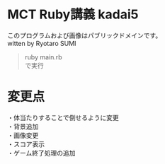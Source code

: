 # MCT Ruby講義 kadai5
このプログラムおよび画像はパブリックドメインです。  
witten by Ryotaro SUMI  
  
>ruby main.rb  
で実行

# 変更点
・体当たりすることで倒せるように変更  
・背景追加  
・画像変更  
・スコア表示  
・ゲーム終了処理の追加  